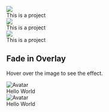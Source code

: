 <html>
<head>
<meta name="viewport" content="width=device-width, initial-scale=1.0">
<style>
* {
    box-sizing: border-box;
}

.row::after {
    content: "";
    clear: both;
    display: table;
}

[class*="col-"] {
    float: left;
    padding: 15px;
}

.col-4 {
width: 33.33%;
}

.container {
  position: relative;
  width: 100%
}

.image {
  display: block;
  width: 100%;
  height: auto;
}

.overlay {
  position: absolute;
  top: 0;
  bottom: 0;
  left: 0;
  right: 0;
  height: 100%;
  width: 100%;
  opacity: 0;
  transition: .5s ease;
  background-color: #008CBA;
}

.container:hover .overlay {
  opacity: 0.8;
}

.text {
  color: white;
  font-size: 20px;
  position: absolute;
  top: 50%;
  left: 50%;
  transform: translate(-50%, -50%);
  -ms-transform: translate(-50%, -50%);
}
</style>
</head>
<body>

<div class="rows">

<div class="col-4">
<div class="container">
  <img class="image" src="https://is3-ssl.mzstatic.com/image/thumb/Purple3/v4/27/f1/66/27f16680-aa08-b81a-8a4b-6648cfbc5dc9/source/256x256bb.jpg">
  <div class="overlay">
    		<div class="text">This is a project</div>
  		</div>
  </div>
  </div>

<div class="col-4">
<div class="container">
  <img class="image" src="https://is3-ssl.mzstatic.com/image/thumb/Purple3/v4/27/f1/66/27f16680-aa08-b81a-8a4b-6648cfbc5dc9/source/256x256bb.jpg">
    <div class="overlay">
    		<div class="text">This is a project</div>
  		</div>
  </div>
  </div>

<div class="col-4">
<div class="container">
  <img class="image" src="https://is3-ssl.mzstatic.com/image/thumb/Purple3/v4/27/f1/66/27f16680-aa08-b81a-8a4b-6648cfbc5dc9/source/256x256bb.jpg">
    <div class="overlay">
    		<div class="text">This is a project</div>
  		</div>
  </div>
  </div>
</div>
</body>
</html>

<!DOCTYPE html>
<html>
<head>
<style>
.container {
  position: relative;
  width: 33.33%;
}

.image {
  display: block;
  width: 100%;
  height: auto;
}

.overlay {
  position: absolute;
  top: 0;
  bottom: 0;
  left: 0;
  right: 0;
  height: 100%;
  width: 100%;
  opacity: 0;
  transition: .5s ease;
  background-color: #008CBA;
}

.container:hover .overlay {
  opacity: 1;
}

.text {
  color: white;
  font-size: 20px;
  position: absolute;
  top: 50%;
  left: 50%;
  transform: translate(-50%, -50%);
  -ms-transform: translate(-50%, -50%);
}
</style>
</head>
<body>

<h2>Fade in Overlay</h2>
<p>Hover over the image to see the effect.</p>

<div class="container">
  <img src="https://is3-ssl.mzstatic.com/image/thumb/Purple3/v4/27/f1/66/27f16680-aa08-b81a-8a4b-6648cfbc5dc9/source/256x256bb.jpg" alt="Avatar" class="image">
  <div class="overlay">
    <div class="text">Hello World</div>
  </div>
</div>
<div class="container">
  <img src="https://is3-ssl.mzstatic.com/image/thumb/Purple3/v4/27/f1/66/27f16680-aa08-b81a-8a4b-6648cfbc5dc9/source/256x256bb.jpg" alt="Avatar" class="image">
  <div class="overlay">
    <div class="text">Hello World</div>
  </div>
</div>

</body>
</html>



